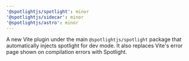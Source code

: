 ```yaml
---
'@spotlightjs/spotlight': minor
'@spotlightjs/sidecar': minor
'@spotlightjs/astro': minor
---
```


A new Vite plugin under the main `@spotlightjs/spotlight` package that automatically injects spotlight for dev mode. It
also replaces Vite's error page shown on compilation errors with Spotlight.
